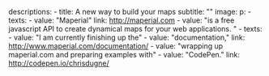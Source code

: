 descriptions: - title: A new way to build your maps
subtitle: ""
image:
p: - texts: - value: "Maperial"
link: http://maperial.com - value: "is a free javascript API to create dynamical maps for your web applications. " - texts: - value: "I am currently finishing up the" - value: "documentation,"
link: http://www.maperial.com/documentation/ - value: "wrapping up maperial.com and preparing examples with" - value: "CodePen."
link: http://codepen.io/chrisdugne/
